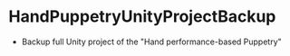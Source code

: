 # HandPuppetryUnityProjectBackup
- Backup full Unity project of the "Hand performance-based Puppetry"
